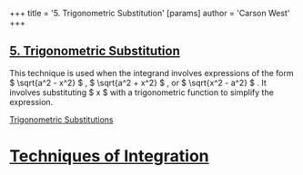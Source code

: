 +++
 title = '5. Trigonometric Substitution'
[params]
	author = 'Carson West'
+++
## [5. Trigonometric Substitution](./../5.-trigonometric-substitution/) 
This technique is used when the integrand involves expressions of the form  $ \sqrt{a^2 - x^2} $ ,  $ \sqrt{a^2 + x^2} $ , or  $ \sqrt{x^2 - a^2} $ .  It involves substituting  $ x $  with a trigonometric function to simplify the expression.

[Trigonometric Substitutions](./../trigonometric-substitutions/)

# [Techniques of Integration](./../techniques-of-integration/)